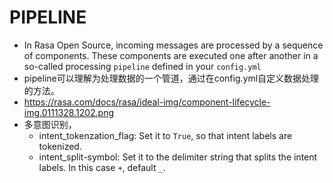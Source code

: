 # PIPELINE
- In Rasa Open Source, incoming messages are processed by a sequence of components. These components are executed one after another in a so-called processing `pipeline` defined in your `config.yml`
- pipeline可以理解为处理数据的一个管道，通过在config.yml自定义数据处理的方法。
- https://rasa.com/docs/rasa/ideal-img/component-lifecycle-img.0111328.1202.png
- 多意图识别，
	- intent_tokenzation_flag: Set it to `True`, so that intent labels are tokenized.
	- intent_split-symbol: Set it to the delimiter string that splits the intent labels. In this case `+`, default `_`.